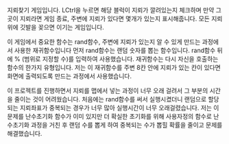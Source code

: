 지뢰찾기 게임입니다. LCtrl을 누르면 해당 블럭이 지뢰가 깔려있는지 체크하며 만약 그곳이 지뢰라면 게임 종료, 주변에 지뢰가 있다면 몇개가 있는지 표시해줍니다. 모든 지뢰 위에 깃발을 꽂으면 이기는 게임입니다.

이 게임에서 중요한 함수는 rand함수, 주변에 지뢰가 있는지 알 수 있게 만드는 과정에서 사용한 재귀함수입니다
먼저 rand함수는 랜덤 숫자를 뽑는 함수입니다. rand함수 뒤에 % (범위로 지정할 수)를 입력하여 사용했습니다.
재귀함수는 다시 자신을 호출하는 함수의 한가지 유형입니다. 저는 이 재귀함수를 주변 8칸 안에 지뢰가 있는 칸이 있다면 화면에 출력되도록 만드는 과정에서 사용했습니다.

이 프로젝트를 진행하면서 지뢰를 맵에서 넣는 과정이 너무 오래 걸려서 그 부분의 시간을 줄이는 것이 어려웠습니다. 처음에는 rand함수를 써서 실행시켰더니 랜덤으로 할당되는 지뢰좌표가 중복되는 경우가 너무 많아 실행시간이 너무 오래걸렸습니다. 저는 이 문제를 난수초기화 함수가 이미 있지만 더 확실한 초기화를 위해 사용자정의 함수로 난수초기화 과정을 거친 후 랜덤 수를 뽑게 하여 중복되는 수가 뽑힐 확률을 줄이고 문제를 해결했습니다.

